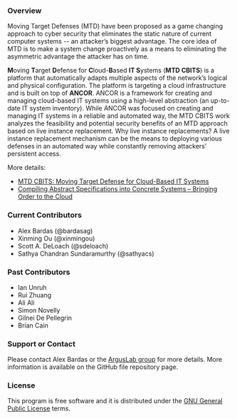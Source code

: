 ### Overview
Moving Target Defenses (MTD) have been proposed as a game changing approach to cyber security that eliminates the static nature of current computer systems -- an attacker’s biggest advantage. The core idea of MTD is to make a system change proactively as a means to eliminating the asymmetric advantage the attacker has on time. 

**M**oving **T**arget **D**efense for **C**loud-**B**ased **IT S**ystems (**MTD CBITS**) is a platform that 
automatically adapts multiple aspects of the network’s logical and physical configuration. The platform is 
targeting a cloud infrastructure and is built on top of **ANCOR**. 
ANCOR is a framework for creating and managing cloud-based IT systems using a high-level abstraction (an up-to-date 
IT system inventory). While ANCOR was focused on creating and managing IT systems in a reliable and automated way, 
the MTD CBITS work analyzes the feasibility and potential security benefits of an MTD approach based on live 
instance replacement. Why live instance replacements? A live instance replacement mechanism can be the means to 
deploying various defenses in an automated way while constantly removing attackers’ persistent access. 

More details: 
- [MTD CBITS: Moving Target Defense for Cloud-Based IT Systems](http://people.cs.ksu.edu/~sdeloach/publications/Conference/esorics17_cbits.pdf)
- [Compiling Abstract Specifications into Concrete Systems – Bringing Order to the Cloud](https://www.usenix.org/conference/lisa14/conference-program/presentation/unruh)


### Current Contributors
* Alex Bardas (@bardasag)
* Xinming Ou (@xinmingou)
* Scott A. DeLoach (@sdeloach)
* Sathya Chandran Sundaramurthy (@sathyacs)

### Past Contributors
* Ian Unruh
* Rui Zhuang
* Ali Ali
* Simon Novelly
* Gilnei De Pellegrin
* Brian Cain


### Support or Contact
Please contact Alex Bardas or the [ArgusLab group](http://www.arguslab.org/) for more details. 
More information is available on the GitHub file repository page.

### License
This program is free software and it is distributed under the [GNU General Public License](https://www.gnu.org/licenses/gpl-3.0.en.html) terms.
